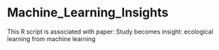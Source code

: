 # Machine_Learning_Insights
This R script is associated with paper: Study becomes insight: ecological learning from machine learning
